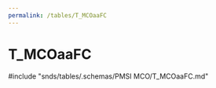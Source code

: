 ```yaml
---
permalink: /tables/T_MCOaaFC
---
```

# T\_MCOaaFC
<!-- SPDX-License-Identifier: MPL-2.0 -->

<!-- ATTENTION : Ne pas supprimer ou modifier la ligne ci-dessous -->
#include "snds/tables/.schemas/PMSI MCO/T_MCOaaFC.md"
<!-- ATTENTION : Ne pas supprimer ou modifier la ligne ci-dessus -->
